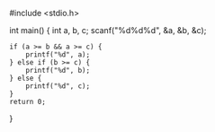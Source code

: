 #include <stdio.h>

int main() {
	int a, b, c;
	scanf("%d%d%d", &a, &b, &c);

	if (a >= b && a >= c) {
		printf("%d", a);
	} else if (b >= c) {
		printf("%d", b);
	} else {
		printf("%d", c);
	}
	return 0;
}
